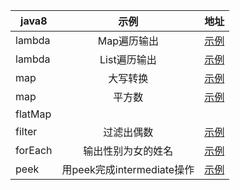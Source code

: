 | java8 | 示例 | 地址 |
| ---------- | :-----------:  | :-----------: |
| lambda | Map遍历输出 | [示例](src\com\somliy\lambda\MapPrintf.java) |
| lambda | List遍历输出 | [示例](src\com\somliy\lambda\ListPrintf.java) |
| map | 大写转换 | [示例](src\com\somliy\map\SquareNumber.java) |
| map | 平方数 | [示例](src\com\somliy\map\ToUpperCase.java) |
| flatMap |  |  |
| filter | 过滤出偶数 | [示例](src\com\somliy\filter\RemainsEven.java) |
| forEach | 输出性别为女的姓名 | [示例](src\com\somliy\forEach\MothPerson.java) |
| peek | 用peek完成intermediate操作 | [示例](src\com\somliy\peek\peek.java) |

